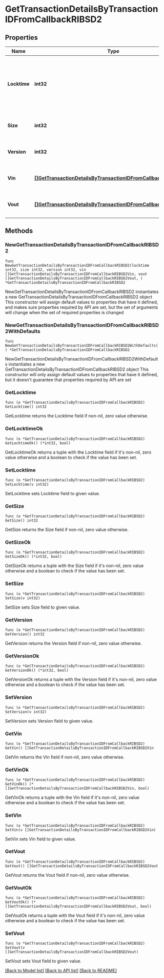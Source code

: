 # GetTransactionDetailsByTransactionIDFromCallbackRIBSD2

## Properties

Name | Type | Description | Notes
------------ | ------------- | ------------- | -------------
**Locktime** | **int32** | Represents the time at which a particular transaction can be added to the blockchain. | 
**Size** | **int32** | Represents the total size of this transaction. | 
**Version** | **int32** | Represents transaction version number. | 
**Vin** | [**[]GetTransactionDetailsByTransactionIDFromCallbackRIBSD2Vin**](GetTransactionDetailsByTransactionIDFromCallbackRIBSD2Vin.md) | Represents the transaction inputs. | 
**Vout** | [**[]GetTransactionDetailsByTransactionIDFromCallbackRIBSD2Vout**](GetTransactionDetailsByTransactionIDFromCallbackRIBSD2Vout.md) | Represents the transaction outputs. | 

## Methods

### NewGetTransactionDetailsByTransactionIDFromCallbackRIBSD2

`func NewGetTransactionDetailsByTransactionIDFromCallbackRIBSD2(locktime int32, size int32, version int32, vin []GetTransactionDetailsByTransactionIDFromCallbackRIBSD2Vin, vout []GetTransactionDetailsByTransactionIDFromCallbackRIBSD2Vout, ) *GetTransactionDetailsByTransactionIDFromCallbackRIBSD2`

NewGetTransactionDetailsByTransactionIDFromCallbackRIBSD2 instantiates a new GetTransactionDetailsByTransactionIDFromCallbackRIBSD2 object
This constructor will assign default values to properties that have it defined,
and makes sure properties required by API are set, but the set of arguments
will change when the set of required properties is changed

### NewGetTransactionDetailsByTransactionIDFromCallbackRIBSD2WithDefaults

`func NewGetTransactionDetailsByTransactionIDFromCallbackRIBSD2WithDefaults() *GetTransactionDetailsByTransactionIDFromCallbackRIBSD2`

NewGetTransactionDetailsByTransactionIDFromCallbackRIBSD2WithDefaults instantiates a new GetTransactionDetailsByTransactionIDFromCallbackRIBSD2 object
This constructor will only assign default values to properties that have it defined,
but it doesn't guarantee that properties required by API are set

### GetLocktime

`func (o *GetTransactionDetailsByTransactionIDFromCallbackRIBSD2) GetLocktime() int32`

GetLocktime returns the Locktime field if non-nil, zero value otherwise.

### GetLocktimeOk

`func (o *GetTransactionDetailsByTransactionIDFromCallbackRIBSD2) GetLocktimeOk() (*int32, bool)`

GetLocktimeOk returns a tuple with the Locktime field if it's non-nil, zero value otherwise
and a boolean to check if the value has been set.

### SetLocktime

`func (o *GetTransactionDetailsByTransactionIDFromCallbackRIBSD2) SetLocktime(v int32)`

SetLocktime sets Locktime field to given value.


### GetSize

`func (o *GetTransactionDetailsByTransactionIDFromCallbackRIBSD2) GetSize() int32`

GetSize returns the Size field if non-nil, zero value otherwise.

### GetSizeOk

`func (o *GetTransactionDetailsByTransactionIDFromCallbackRIBSD2) GetSizeOk() (*int32, bool)`

GetSizeOk returns a tuple with the Size field if it's non-nil, zero value otherwise
and a boolean to check if the value has been set.

### SetSize

`func (o *GetTransactionDetailsByTransactionIDFromCallbackRIBSD2) SetSize(v int32)`

SetSize sets Size field to given value.


### GetVersion

`func (o *GetTransactionDetailsByTransactionIDFromCallbackRIBSD2) GetVersion() int32`

GetVersion returns the Version field if non-nil, zero value otherwise.

### GetVersionOk

`func (o *GetTransactionDetailsByTransactionIDFromCallbackRIBSD2) GetVersionOk() (*int32, bool)`

GetVersionOk returns a tuple with the Version field if it's non-nil, zero value otherwise
and a boolean to check if the value has been set.

### SetVersion

`func (o *GetTransactionDetailsByTransactionIDFromCallbackRIBSD2) SetVersion(v int32)`

SetVersion sets Version field to given value.


### GetVin

`func (o *GetTransactionDetailsByTransactionIDFromCallbackRIBSD2) GetVin() []GetTransactionDetailsByTransactionIDFromCallbackRIBSD2Vin`

GetVin returns the Vin field if non-nil, zero value otherwise.

### GetVinOk

`func (o *GetTransactionDetailsByTransactionIDFromCallbackRIBSD2) GetVinOk() (*[]GetTransactionDetailsByTransactionIDFromCallbackRIBSD2Vin, bool)`

GetVinOk returns a tuple with the Vin field if it's non-nil, zero value otherwise
and a boolean to check if the value has been set.

### SetVin

`func (o *GetTransactionDetailsByTransactionIDFromCallbackRIBSD2) SetVin(v []GetTransactionDetailsByTransactionIDFromCallbackRIBSD2Vin)`

SetVin sets Vin field to given value.


### GetVout

`func (o *GetTransactionDetailsByTransactionIDFromCallbackRIBSD2) GetVout() []GetTransactionDetailsByTransactionIDFromCallbackRIBSD2Vout`

GetVout returns the Vout field if non-nil, zero value otherwise.

### GetVoutOk

`func (o *GetTransactionDetailsByTransactionIDFromCallbackRIBSD2) GetVoutOk() (*[]GetTransactionDetailsByTransactionIDFromCallbackRIBSD2Vout, bool)`

GetVoutOk returns a tuple with the Vout field if it's non-nil, zero value otherwise
and a boolean to check if the value has been set.

### SetVout

`func (o *GetTransactionDetailsByTransactionIDFromCallbackRIBSD2) SetVout(v []GetTransactionDetailsByTransactionIDFromCallbackRIBSD2Vout)`

SetVout sets Vout field to given value.



[[Back to Model list]](../README.md#documentation-for-models) [[Back to API list]](../README.md#documentation-for-api-endpoints) [[Back to README]](../README.md)


